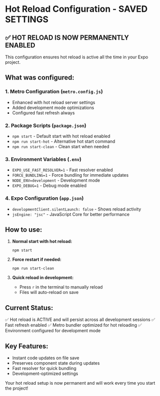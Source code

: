 # Hot Reload Configuration - SAVED SETTINGS

## ✅ HOT RELOAD IS NOW PERMANENTLY ENABLED

This configuration ensures hot reload is active all the time in your Expo project.

## What was configured:

### 1. Metro Configuration (`metro.config.js`)
- Enhanced with hot reload server settings
- Added development mode optimizations
- Configured fast refresh always

### 2. Package Scripts (`package.json`)
- `npm start` - Default start with hot reload enabled
- `npm run start-hot` - Alternative hot start command
- `npm run start-clean` - Clean start when needed

### 3. Environment Variables (`.env`)
- `EXPO_USE_FAST_RESOLVER=1` - Fast resolver enabled
- `FORCE_BUNDLING=1` - Force bundling for immediate updates
- `NODE_ENV=development` - Development mode
- `EXPO_DEBUG=1` - Debug mode enabled

### 4. Expo Configuration (`app.json`)
- `developmentClient.silentLaunch: false` - Shows reload activity
- `jsEngine: "jsc"` - JavaScript Core for better performance

## How to use:

1. **Normal start with hot reload:**
   ```
   npm start
   ```

2. **Force restart if needed:**
   ```
   npm run start-clean
   ```

3. **Quick reload in development:**
   - Press `r` in the terminal to manually reload
   - Files will auto-reload on save

## Current Status:
✅ Hot reload is ACTIVE and will persist across all development sessions
✅ Fast refresh enabled
✅ Metro bundler optimized for hot reloading
✅ Environment configured for development mode

## Key Features:
- Instant code updates on file save
- Preserves component state during updates
- Fast resolver for quick bundling
- Development-optimized settings

Your hot reload setup is now permanent and will work every time you start the project!